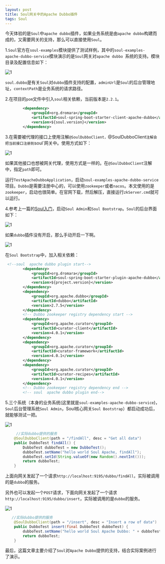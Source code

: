 ```yaml
---
layout: post
title: Soul网关中的Apache Dubbo插件
tags: Soul
---
```


 今天体验的是`Soul`中`apache dubbo`插件，如果业务系统是由`apache dubbo`构建而成的，又需要网关的支持，那么可以直接使用`Soul`。

1.`Soul`官方在`soul-examples`模块提供了测试样例，其中的`soul-examples-apache-dubbo-service`模块演示的是`Soul`网关对`apache dubbo `系统的支持。模块目录及配置信息如下：

![1](https://midnight2104.github.io/img/2021-1-16/1.png)

​	`soul.dubbo`是有关`Soul`对`dubbo`插件支持的配置，`adminUrl`是`Soul`的后台管理地址，`contextPath`是业务系统的请求路径。

2.在项目的`pom`文件中引入`soul`相关依赖，当前版本是`2.2.1`。

```xml
        <dependency>
            <groupId>org.dromara</groupId>
            <artifactId>soul-spring-boot-starter-client-apache-dubbo</artifactId>
            <version>${soul.version}</version>
        </dependency>
```

3.在需要被代理的接口上使用注解`@SoulDubboClient，`@SoulDubboClient`注解会把当前接口注册到`soul`网关中。使用方式如下：

![1](https://midnight2104.github.io/img/2021-1-16/2.png)

如果其他接口也想被网关代理，使用方式是一样的。在`@SoulDubboClient`注解中，指定`path`即可。

运行`TestApacheDubboApplication`，启动`soul-examples-apache-dubbo-service`项目。`Dubbo`是需要注册中心的，可以使用`zookeeper`或者`nacos`。本文使用的是`zookeeper`，启动也很简单。在官网下载，然后解压，直接运行`zkServer.cmd`就可以运行。

4.参考上一篇的[Soul入门](https://midnight2104.github.io/2021/01/14/Soul%E5%85%A5%E9%97%A8/)，启动`Soul Admin`和`Soul Bootstrap`。`Soul`的后台界面如下：

![1](https://midnight2104.github.io/img/2021-1-16/3.png)

如果`dubbo`插件没有开启，那么手动开启一下啊。

![1](https://midnight2104.github.io/img/2021-1-16/4.png)

在`Soul Bootstrap`中，加入相关依赖：

```xml
 <!--soul  apache dubbo plugin start-->
        <dependency>
            <groupId>org.dromara</groupId>
            <artifactId>soul-spring-boot-starter-plugin-apache-dubbo</artifactId>
            <version>${project.version}</version>
        </dependency>
        <dependency>
            <groupId>org.apache.dubbo</groupId>
            <artifactId>dubbo</artifactId>
            <version>2.7.5</version>
        </dependency>
        <!-- Dubbo zookeeper registry dependency start -->
        <dependency>
            <groupId>org.apache.curator</groupId>
            <artifactId>curator-client</artifactId>
            <version>4.0.1</version>
        </dependency>
        <dependency>
            <groupId>org.apache.curator</groupId>
            <artifactId>curator-framework</artifactId>
            <version>4.0.1</version>
        </dependency>
        <dependency>
            <groupId>org.apache.curator</groupId>
            <artifactId>curator-recipes</artifactId>
            <version>4.0.1</version>
        </dependency>
        <!-- Dubbo zookeeper registry dependency end -->
        <!-- soul  apache dubbo plugin end-->
```

5.三个系统（本身的业务系统(这里就是`soul-examples-apache-dubbo-service`)，`Soul`后台管理系统`Soul Admin`，Soul核心网关`Soul Bootstrap`）都启动成功后，就能够测试一把。

![1](https://midnight2104.github.io/img/2021-1-16/5.png)

```java
	 //实际dubbo提供的服务
    @SoulDubboClient(path = "/findAll", desc = "Get all data")
    public DubboTest findAll() {
        DubboTest dubboTest = new DubboTest();
        dubboTest.setName("hello world Soul Apache, findAll");
        dubboTest.setId(String.valueOf(new Random().nextInt()));
        return dubboTest;
    }
```



上面向网关发起了一个请求`http://localhost:9195/dubbo/findAll`，实际被调用的是`dubbo`的服务。

另外也可以发起一个`POST`请求，下面向网关发起了一个请求`http://localhost:9195/dubbo/insert`，实际被调用的是`dubbo`的服务。

![1](https://midnight2104.github.io/img/2021-1-16/6.png)

```java
   //实际dubbo提供的服务
	@SoulDubboClient(path = "/insert", desc = "Insert a row of data")
    public DubboTest insert(final DubboTest dubboTest) {
        dubboTest.setName("hello world Soul Apache Dubbo: " + dubboTest.getName());
        return dubboTest;
    }
```



最后，这篇文章主要介绍了`Soul`对`Apache Dubbo`提供的支持，结合实际案例进行了演示。

